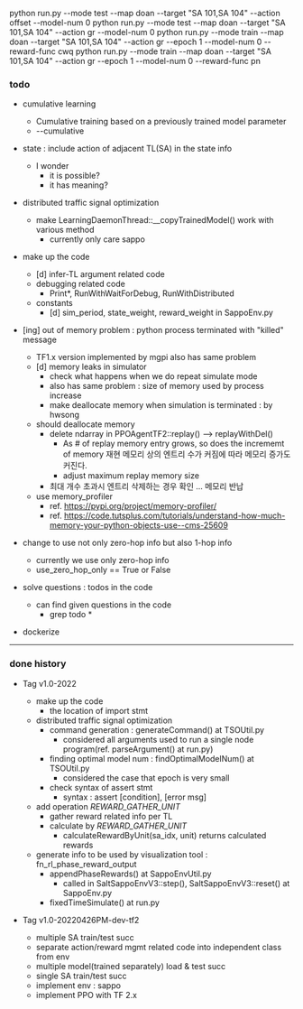 

python run.py --mode test --map doan --target "SA 101,SA 104"  --action offset --model-num 0
python run.py --mode test --map doan --target "SA 101,SA 104"  --action gr --model-num 0
python run.py --mode train --map doan --target "SA 101,SA 104" --action gr --epoch 1 --model-num 0 --reward-func cwq
python run.py --mode train --map doan --target "SA 101,SA 104" --action gr --epoch 1 --model-num 0 --reward-func pn




### todo
* cumulative learning
  * Cumulative training based on a previously trained model parameter
  * --cumulative 
  
* state : include action of adjacent TL(SA) in the state info
  * I wonder
    * it is possible?
    * it has meaning?
    
* distributed traffic signal optimization
  * make LearningDaemonThread::__copyTrainedModel() work with various method
    * currently only care sappo

* make up the code
  * [d] infer-TL argument related code
  * debugging related code 
    * Print*, RunWithWaitForDebug, RunWithDistributed
  * constants
    * [d] sim_period, state_weight, reward_weight in SappoEnv.py

* [ing] out of memory problem : python process terminated with "killed" message 
  * TF1.x version implemented by mgpi also has same problem
  * [d] memory leaks in simulator
    * check what happens when we do repeat simulate mode
    * also has same problem : size of memory used by process increase
    * make deallocate memory when simulation is terminated : by hwsong
  * should deallocate memory
    * delete ndarray in PPOAgentTF2::replay() --> replayWithDel()
      * As # of replay memory entry grows, so does the incrememt of memory  재현 메모리 상의 엔트리 수가 커짐에 따라 메모리 증가도 커진다.
      * adjust maximum replay memory size
    * 최대 개수 초과시 엔트리 삭제하는 경우 확인 ... 메모리 반납
  * use memory_profiler
    * ref. https://pypi.org/project/memory-profiler/
    * ref. https://code.tutsplus.com/tutorials/understand-how-much-memory-your-python-objects-use--cms-25609
    
* change to use not only zero-hop info but also 1-hop info
  * currently we use only zero-hop info
  * use_zero_hop_only == True or False

* solve questions :  todos in the code
  * can find given questions in the code
    * grep todo *
    
* dockerize

<hr>
  
### done history
* Tag v1.0-2022
  * make up the code 
    * the location of import stmt 
  * distributed traffic signal optimization
    * command generation : generateCommand() at TSOUtil.py
      * considered all arguments used to run a single node program(ref. parseArgument() at run.py)
    * finding optimal model num : findOptimalModelNum() at TSOUtil.py
      * considered the case that epoch is very small 
    * check syntax of assert stmt
      * syntax : assert [condition], [error msg]
  * add operation _REWARD_GATHER_UNIT_
    * gather reward related info per TL
    * calculate by _REWARD_GATHER_UNIT_
      * calculateRewardByUnit(sa_idx, unit) returns calculated rewards
  * generate info to be used by visualization tool : fn_rl_phase_reward_output
    * appendPhaseRewards() at SappoEnvUtil.py
      * called in SaltSappoEnvV3::step(), SaltSappoEnvV3::reset() at SappoEnv.py
    * fixedTimeSimulate() at run.py

* Tag v1.0-20220426PM-dev-tf2
  * multiple SA train/test succ
  * separate action/reward mgmt related code into independent class from env
  * multiple model(trained separately) load & test succ
  * single SA train/test succ
  * implement env : sappo
  * implement PPO with TF 2.x

